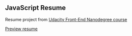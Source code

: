 ## JavaScript Resume

Resume project from [Udacity Front-End Nanodegree course](https://github.com/udacity/frontend-nanodegree-resume)

[Preview resume](https://cbstanley.github.io/javascript-resume/)
